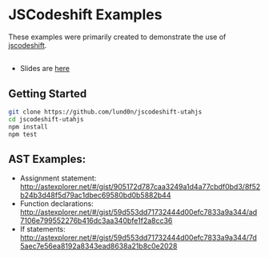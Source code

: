 # JSCodeshift Examples

These examples were primarily created to demonstrate the use of [jscodeshift](https://github.com/facebook/jscodeshift).

##

- Slides are [here](https://goo.gl/YrpC8x)

## Getting Started

```bash
git clone https://github.com/lund0n/jscodeshift-utahjs
cd jscodeshift-utahjs
npm install
npm test
```

## AST Examples:

- Assignment statement: http://astexplorer.net/#/gist/905172d787caa3249a1d4a77cbdf0bd3/8f52b24b3d48f5d79ac1dbec69580bd0b5882b44
- Function declarations: http://astexplorer.net/#/gist/59d553dd71732444d00efc7833a9a344/ad7106e799552276b416dc3aa340bfe1f2a8cc36
- If statements: http://astexplorer.net/#/gist/59d553dd71732444d00efc7833a9a344/7d5aec7e56ea8192a8343ead8638a21b8c0e2028

